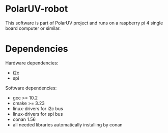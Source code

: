# PolarUV-robot
This software is part of PolarUV project and runs on a raspberry pi 4 single board computer or similar.

# Dependencies
Hardware dependencies:
- i2c
- spi

Software dependencies:
 - gcc >= 10.2
 - cmake >= 3.23
 - linux-drivers for i2c bus
 - linux-drivers for spi bus
 - conan 1.56
 - all needed libraries automatically installing by conan


